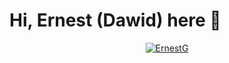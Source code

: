 # Hi, Ernest (Dawid) here 👋

<p align="center">
    <a href="https://github.com/GrzegorzSzczepanek/">
        <img src="https://github-readme-stats.vercel.app/api?username=Ernest1338&theme=blue-green" alt="ErnestG" />
    </a>
</p>

<!--
**Ernest1338/Ernest1338** is a ✨ _special_ ✨ repository because its `README.md` (this file) appears on your GitHub profile.

Here are some ideas to get you started:

- 🔭 I’m currently working on ...
- 🌱 I’m currently learning ...
- 👯 I’m looking to collaborate on ...
- 🤔 I’m looking for help with ...
- 💬 Ask me about ...
- 📫 How to reach me: ...
- 😄 Pronouns: ...
- ⚡ Fun fact: ...
-->
